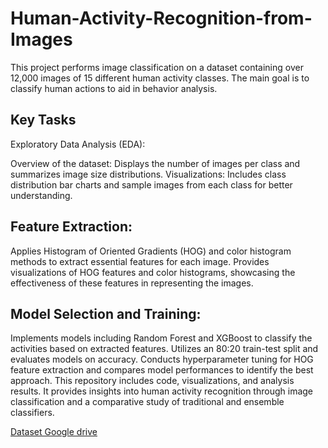 # Human-Activity-Recognition-from-Images

This project performs image classification on a dataset containing over 12,000 images of 15 different human activity classes. The main goal is to classify human actions to aid in behavior analysis.

## Key Tasks
Exploratory Data Analysis (EDA):

Overview of the dataset: Displays the number of images per class and summarizes image size distributions.
Visualizations: Includes class distribution bar charts and sample images from each class for better understanding.

## Feature Extraction:

Applies Histogram of Oriented Gradients (HOG) and color histogram methods to extract essential features for each image.
Provides visualizations of HOG features and color histograms, showcasing the effectiveness of these features in representing the images.

## Model Selection and Training:

Implements models including  Random Forest and XGBoost to classify the activities based on extracted features.
Utilizes an 80:20 train-test split and evaluates models on accuracy.
Conducts hyperparameter tuning for HOG feature extraction and compares model performances to identify the best approach.
This repository includes code, visualizations, and analysis results. It provides insights into human activity recognition through image classification and a comparative study of traditional and ensemble classifiers.

[Dataset Google drive](https://drive.google.com/drive/u/0/folders/1FE-w4FWeQ6rtcRG7Ndmgyr1BKQVq1ut_)



